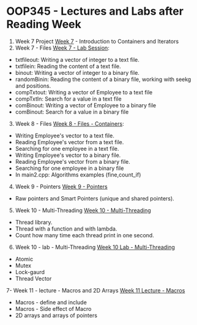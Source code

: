 # OOP345 - Lectures and Labs after Reading Week

1. Week 7 Project [Week 7][1] - Introduction to Containers and Iterators
2. Week 7 - Files [Week 7 - Lab Session][2]:
  * txtfileout: Writing a vector of integer to a text file.
  * txtfilein: Reading the content of a text file.
  * binout: Writing a vector of integer to a binary file.
  * randomBinin: Reading the content of a binary file, working with seekg and positions.
  * compTxtout: Writing a vector of Employee to a text file
  * compTxtIn: Search for a value in a text file
  * comBinout: Writing a vector of Employee to a binary file
  * comBinout: Search for a value in a binary file
3. Week 8 - Files [Week 8 - Files - Containers][3]:
  * Writing Employee's vector to a text file.
  * Reading Employee's vector from a text file.
  * Searching for one employee in a text file.
  * Writing Employee's vector to a binary file.
  * Reading Employee's vector from a binary file.
  * Searching for one employee in a binary file
  * In main2.cpp: Algorithms examples (fine,count_if)
4. Week 9 - Pointers [Week 9 - Pointers][4]
  * Raw pointers and Smart Pointers (unique and shared pointers).
    
5. Week 10 - Multi-Threading [Week 10 - Multi-Threading][5]
  * Thread library.
  * Thread with a function and with lambda.
  * Count how many time each thread print in one second.

6. Week 10 - lab - Multi-Threading [Week 10 Lab - Multi-Threading][6]
  * Atomic
  * Mutex
  * Lock-gaurd
  * Thread Vector

7- Week 11 - lecture - Macros and 2D Arrays [Week 11 Lecture - Macros][7]
  * Macros - define and include
  * Macros - Side effect of Macro
  * 2D arrays and arrays of pointers 

   
[1]: https://github.com/RaniaArbash/OOP345-NRB-W25/tree/main/Week7          
[2]: https://github.com/RaniaArbash/OOP345-NRB-W25/tree/main/Week7-Files          
[3]: https://github.com/RaniaArbash/OOP345-NRB-W25/tree/main/Week8-Files%20-%20Containers
[4]: https://github.com/RaniaArbash/OOP345-NRB-W25/tree/main/Week%209%20-%20Pointers
[5]: https://github.com/RaniaArbash/OOP345-NRB-W25/tree/main/Week%2010%20-%20Lecture
[6]: https://github.com/RaniaArbash/OOP345-NRB-W25/tree/main/Week%2010%20-%20Lab
[7]: https://github.com/RaniaArbash/OOP345-NRB-W25/tree/main/Week%2011%20-%20Lecture

